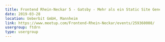 ```yaml
---
title: Frontend Rhein-Neckar 5 - Gatsby - Mehr als ein Static Site Generator
date: 2019-03-28
location: Ueberbit GmbH, Mannheim
link: https://www.meetup.com/Frontend-Rhein-Neckar/events/259360008/
usergroup: ftdrn
type: usergroup
---
```

